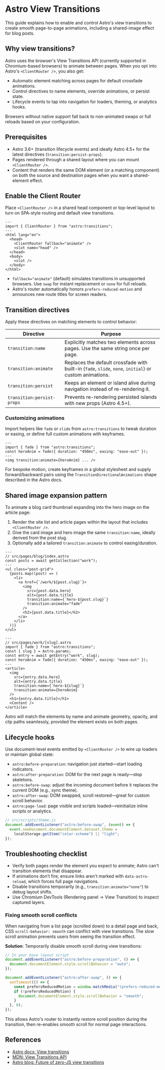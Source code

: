 # Astro View Transitions

This guide explains how to enable and control Astro's view transitions to create smooth page-to-page animations, including a shared-image effect for blog posts.

## Why view transitions?

Astro uses the browser's View Transitions API (currently supported in Chromium-based browsers) to animate between pages. When you opt into Astro's `<ClientRouter />`, you also get:

- Automatic element matching across pages for default crossfade animations.
- Control directives to name elements, override animations, or persist state.
- Lifecycle events to tap into navigation for loaders, theming, or analytics hooks.

Browsers without native support fall back to non-animated swaps or full reloads based on your configuration.

## Prerequisites

- Astro 3.6+ (transition lifecycle events) and ideally Astro 4.5+ for the latest directives (`transition:persist-props`).
- Pages rendered through a shared layout where you can mount `<ClientRouter />`.
- Content that renders the same DOM element (or a matching component) on both the source and destination pages when you want a shared-element effect.

## Enable the Client Router

Place `<ClientRouter />` in a shared head component or top-level layout to turn on SPA-style routing and default view transitions.

```astro
---
import { ClientRouter } from "astro:transitions";
---
<html lang="en">
  <head>
    <ClientRouter fallback="animate" />
    <slot name="head" />
  </head>
  <body>
    <slot />
  </body>
</html>
```

- `fallback="animate"` (default) simulates transitions in unsupported browsers. Use `swap` for instant replacement or `none` for full reloads.
- Astro's router automatically honors `prefers-reduced-motion` and announces new route titles for screen readers.

## Transition directives

Apply these directives on matching elements to control behavior:

| Directive | Purpose |
| --- | --- |
| `transition:name` | Explicitly matches two elements across pages. Use the same string once per page. |
| `transition:animate` | Replaces the default crossfade with built-in (`fade`, `slide`, `none`, `initial`) or custom animations. |
| `transition:persist` | Keeps an element or island alive during navigation instead of re-rendering it. |
| `transition:persist-props` | Prevents re-rendering persisted islands with new props (Astro 4.5+). |

### Customizing animations

Import helpers like `fade` or `slide` from `astro:transitions` to tweak duration or easing, or define full custom animations with keyframes.

```astro
---
import { fade } from "astro:transitions";
const heroAnim = fade({ duration: "450ms", easing: "ease-out" });
---
<img transition:animate={heroAnim} ... />
```

For bespoke motion, create keyframes in a global stylesheet and supply forward/backward pairs using the `TransitionDirectionalAnimations` shape described in the Astro docs.

## Shared image expansion pattern

To animate a blog card thumbnail expanding into the hero image on the article page:

1. Render the site list and article pages within the layout that includes `<ClientRouter />`.
2. Give the card image and hero image the same `transition:name`, ideally derived from the post slug.
3. Optionally add a tailored `transition:animate` to control easing/duration.

```astro
---
// src/pages/blog/index.astro
const posts = await getCollection("work");
---
<ul class="post-grid">
  {posts.map((post) => (
    <li>
      <a href={`/work/${post.slug}`}>
        <img
          src={post.data.hero}
          alt={post.data.title}
          transition:name={`hero-${post.slug}`}
          transition:animate="fade"
        />
        <h2>{post.data.title}</h2>
      </a>
    </li>
  ))}
</ul>
```

```astro
---
// src/pages/work/[slug].astro
import { fade } from "astro:transitions";
const { slug } = Astro.params;
const entry = await getEntry("work", slug);
const heroAnim = fade({ duration: "450ms", easing: "ease-out" });
---
<article>
  <img
    src={entry.data.hero}
    alt={entry.data.title}
    transition:name={`hero-${slug}`}
    transition:animate={heroAnim}
  />
  <h1>{entry.data.title}</h1>
  <Content />
</article>
```

Astro will match the elements by name and animate geometry, opacity, and clip paths seamlessly, provided the element exists on both pages.

## Lifecycle hooks

Use document-level events emitted by `<ClientRouter />` to wire up loaders or maintain global state:

- `astro:before-preparation`: navigation just started—start loading indicators.
- `astro:after-preparation`: DOM for the next page is ready—stop skeletons.
- `astro:before-swap`: adjust the incoming document before it replaces the current DOM (e.g., sync theme).
- `astro:after-swap`: DOM swapped, scroll restored—great for custom scroll behavior.
- `astro:page-load`: page visible and scripts loaded—reinitialize inline scripts or analytics.

```js
// src/scripts/theme.js
document.addEventListener("astro:before-swap", (event) => {
  event.newDocument.documentElement.dataset.theme =
    localStorage.getItem("color-scheme") || "light";
});
```

## Troubleshooting checklist

- Verify both pages render the element you expect to animate; Astro can't transition elements that disappear.
- If animations don’t fire, ensure links aren't marked with `data-astro-reload`, which forces full page navigations.
- Disable transitions temporarily (e.g., `transition:animate="none"`) to debug layout shifts.
- Use Chromium DevTools (Rendering panel → View Transition) to inspect captured layers.


### Fixing smooth scroll conflicts

When navigating from a list page (scrolled down) to a detail page and back, CSS `scroll-behavior: smooth` can conflict with view transitions. The slow scroll animation prevents users from seeing the transition effect.

**Solution**: Temporarily disable smooth scroll during view transitions:

```js
// In your base layout script
document.addEventListener("astro:before-preparation", () => {
  document.documentElement.style.scrollBehavior = "auto";
});

document.addEventListener("astro:after-swap", () => {
  setTimeout(() => {
    const prefersReducedMotion = window.matchMedia("(prefers-reduced-motion: reduce)").matches;
    if (!prefersReducedMotion) {
      document.documentElement.style.scrollBehavior = "smooth";
    }
  }, 0);
});
```

This allows Astro's router to instantly restore scroll position during the transition, then re-enables smooth scroll for normal page interactions.

## References

- [Astro docs: View transitions](https://docs.astro.build/en/guides/view-transitions/)
- [MDN: View Transitions API](https://developer.mozilla.org/en-US/docs/Web/API/View_Transition_API)
- [Astro blog: Future of zero-JS view transitions](https://astro.build/blog/future-of-astro-zero-js-view-transitions/)
